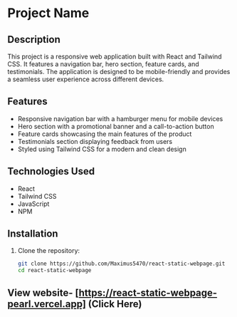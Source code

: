 # Project Name

## Description
This project is a responsive web application built with React and Tailwind CSS. It features a navigation bar, hero section, feature cards, and testimonials. The application is designed to be mobile-friendly and provides a seamless user experience across different devices.

## Features
- Responsive navigation bar with a hamburger menu for mobile devices
- Hero section with a promotional banner and a call-to-action button
- Feature cards showcasing the main features of the product
- Testimonials section displaying feedback from users
- Styled using Tailwind CSS for a modern and clean design

## Technologies Used
- React
- Tailwind CSS
- JavaScript
- NPM

## Installation
1. Clone the repository:
   ```bash
   git clone https://github.com/Maximus5470/react-static-webpage.git
   cd react-static-webpage

## View website- [https://react-static-webpage-pearl.vercel.app] (Click Here)
